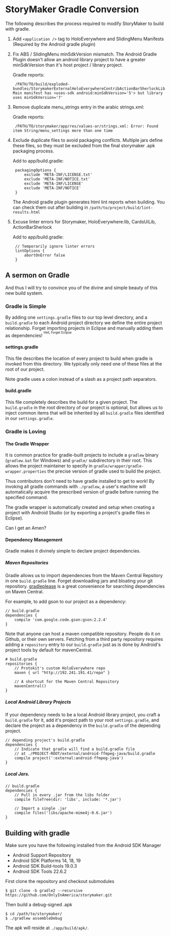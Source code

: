 # StoryMaker Gradle Conversion

The following describes the process required to modify StoryMaker to build with gradle.

1. Add `<application />` tag to HoloEverywhere and SlidingMenu Manifests (Required by the Android gradle plugin)
2. Fix ABS / SlidingMenu minSdkVersion mismatch. The Android Gradle Plugin doesn't allow an android library project
   to have a greater minSdkVersion than it's host project / library project.

    Gradle reports:

        /PATH/TO/build/exploded-bundles/StorymakerExternalHoloEverywhereContribActionBarSherlockLibraryUnspecified.aar/AndroidManifest.xml:3] Main manifest has <uses-sdk android:minSdkVersion='5'> but library uses minSdkVersion='7'

3. Remove duplicate menu_strings entry in the arabic strings.xml:

    Gradle reports:

	    /PATH/TO/storymaker/app/res/values-ar/strings.xml: Error: Found item String/menu_settings more than one time

5. Exclude duplicate files to avoid packaging conflicts. Multiple jars define these files, so they
   must be excluded from the final storymaker .apk packaging process.

    Add to app/build.gradle:

        packagingOptions {
            exclude 'META-INF/LICENSE.txt'
            exclude 'META-INF/NOTICE.txt'
            exclude 'META-INF/LICENSE'
            exclude 'META-INF/NOTICE'
        }
        
	The Android gradle plugin generates html lint reports when building. You can check them out after building in `/path/to/project/build/lint-results.html`

7. Excuse linter errors for Storymaker, HoloEverywhere:lib, CardsUiLib, ActionBarSherlock

	Add to app/build.gradle:

        // Temporarily ignore linter errors
        lintOptions {
            abortOnError false
        }

## A sermon on Gradle

And thus I will try to convince you of the divine and simple beauty of this new build system.

### Gradle is Simple

By adding one `settings.gradle` files to our top level directory, and a `build.gradle`
to each Android project directory we define the entire project relationship.
Forget importing projects in Eclipse and manually adding them as dependencies!
<sup><sup>Hell, Forget Eclipse</sup></sup>

#### settings.gradle

This file describes the location of every project to build when gradle is invoked
from this directory. We typically only need one of these files at the root of our project.

Note gradle uses a colon instead of a slash as a project path separators.

#### build.gradle

This file completely describes the build for a given project. The `build.gradle` in
the root directory of our project is optional, but allows us to inject common items
that will be inherited by all `build.gradle` files identified in our `settings.gradle`.


### Gradle is Loving

#### The Gradle Wrapper

It is common practice for gradle-built projects to include a `gradlew` binary (`gradlew.bat` for Windows)
and `gradle/` subdirectory in their root. This allows the project maintainer to specify in
`gradle/wrapper/gradle-wrapper.properties` the precise version of gradle used to build the project.

Thus contributors don't need to have gradle installed to get to work! By invoking all gradle commands
with `./gradlew`, a user's machine will automatically acquire the prescribed version of gradle before
running the specified command.

The gradle wrapper is automatically created and setup when creating a project with Android Studio
(or by exporting a project's gradle files in Eclipse).

Can I get an Amen?

#### Dependency Management

Gradle makes it divinely simple to declare project dependencies.

##### Maven Repositories

Gradle allows us to import dependencies from the Maven Central Repsitory in one `build.gradle` line.
Forget downloading jars and bloating your git repository. [gradleplease](http://gradleplease.appspot.com/)
is a great convenience for searching dependencies on Maven Central.

For example, to add gson to our project as a dependency:

    // build.gradle
    dependencies {
        compile 'com.google.code.gson:gson:2.2.4'
    }

Note that anyone can host a maven compatible repository. People do it on Github, or their own servers.
Fetching from a third party repository requires adding a `repository` entry to our `build.gradle` just
as is done by Android's project tools by default for mavenCentral.

    # build.gradle
    repositories {
        // Protokit's custom HoloEverywhere repo
        maven { url "http://192.241.191.41/repo" }

        // A shortcut for the Maven Central Repository
        mavenCentral()
    }

##### Local Android Library Projects

If your dependency needs to be a local Android library project, you craft a `build.gradle` for it,
add it's project path to your root `settings.gradle`, and declare the project as a dependency in
the `build.gradle` of the depending project.


    // depending project's build.gradle
    dependencies {
        // Indicate that gradle will find a build.gradle file
        // at ./PROJECT-ROOT/external/android-ffmpeg-java/build.gradle
        compile project(':external:android-ffmpeg-java')
    }

##### Local Jars.

    // build.gradle
    dependencies {
        // Pull in every .jar from the libs folder
        compile fileTree(dir: 'libs', include: '*.jar')

        // Import a single .jar
        compile files('libs/apache-mime4j-0.6.jar')
    }
    
    
## Building with gradle

Make sure you have the following installed from the Android SDK Manager

+ Android Support Repository
+ Android SDK Platforms 14, 18, 19
+ Android SDK Build-tools 19.0.3
+ Android SDK Tools 22.6.2

First clone the repository and checkout submodules

	$ git clone -b gradle2 --recursive https://github.com/OnlyInAmerica/storymaker.git
	
Then build a debug-signed .apk

	$ cd /path/to/storymaker/
	$ ./gradlew assembleDebug
	
The apk will reside at `./app/build/apk/`.